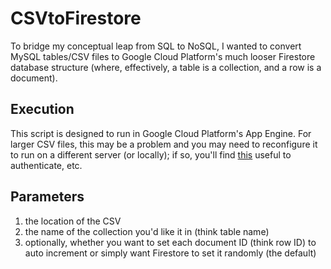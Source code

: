 # CSVtoFirestore

To bridge my conceptual leap from SQL to NoSQL, I wanted to convert MySQL tables/CSV files to Google Cloud Platform's much looser Firestore database structure (where, effectively, a table is a collection, and a row is a document).

## Execution
This script is designed to run in Google Cloud Platform's App Engine. For larger CSV files, this may be a problem and you may need to reconfigure it to run on a different server (or locally); if so, you'll find [this](https://cloud.google.com/firestore/docs/quickstart-servers#php) useful to authenticate, etc.

## Parameters
1. the location of the CSV
2. the name of the collection you'd like it in (think table name)
3. optionally, whether you want to set each document ID (think row ID) to auto increment or simply want Firestore to set it randomly (the default)

